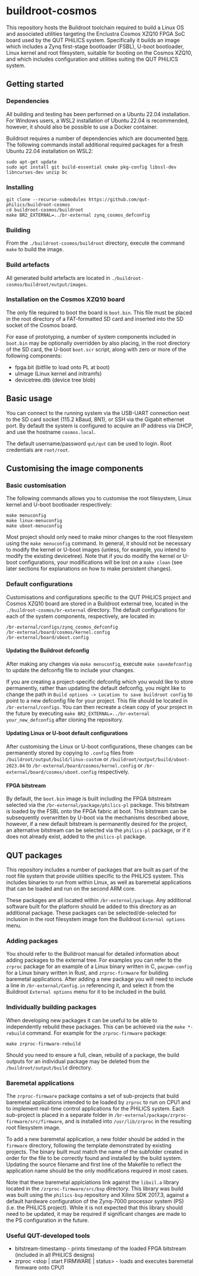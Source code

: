 # buildroot-cosmos

This repository hosts the Buildroot toolchain required to build a Linux OS and associated utilities targeting the Enclustra Cosmos XZQ10 FPGA SoC board used by the QUT PHiLICS system. Specifically it builds an image which includes a Zynq first-stage bootloader (FSBL), U-boot bootloader, Linux kernel and root filesystem, suitable for booting on the Cosmos XZQ10, and which includes configuration and utilities suiting the QUT PHiLICS system.

## Getting started

### Dependencies

All building and testing has been performed on a Ubuntu 22.04 installation. For Windows users, a WSL2 installation of Ubuntu 22.04 is recommended, however, it should also be possible to use a Docker container.

Buildroot requires a number of dependencies which are documented [here](https://buildroot.org/downloads/manual/manual.html#requirement-mandatory). The following commands install additional required packages for a fresh Ubuntu 22.04 installation on WSL2:

```
sudo apt-get update
sudo apt install git build-essential cmake pkg-config libssl-dev libncurses-dev unzip bc
```

### Installing

```
git clone --recurse-submodules https://github.com/qut-philics/buildroot-cosmos
cd buildroot-cosmos/buildroot
make BR2_EXTERNAL=../br-external zynq_cosmos_defconfig
```

### Building

From the `./buildroot-cosmos/buildroot` directory, execute the command `make` to build the image.

### Build artefacts

All generated build artefacts are located in `./buildroot-cosmso/buildroot/output/images`.

### Installation on the Cosmos XZQ10 board

The only file required to boot the board is `boot.bin`. This file must be placed in the root directory of a FAT-formatted SD card and inserted into the SD socket of the Cosmos board.

For ease of prototyping, a number of system components included in `boot.bin` may be optionally overridden by also placing, in the root directory of the SD card, the U-boot `boot.scr` script, along with zero or more of the following components:

* fpga.bit (bitfile to load onto PL at boot)
* uImage (Linux kernel and initramfs) 
* devicetree.dtb (device tree blob)

## Basic usage

You can connect to the running system via the USB-UART connection next to the SD card socket (115.2 kBaud, 8N1), or SSH via the Gigabit ethernet port. By default the system is configured to acquire an IP address via DHCP, and use the hostname `cosmos.local`.

The default username/password `qut/qut` can be used to login. Root credentials are `root/root`.

## Customising the image components

### Basic customisation

The following commands allows you to customise the root filesystem, Linux kernel and U-boot bootloader respectively:

```
make menuconfig
make linux-menuconfig
make uboot-menuconfig
```
Most project should only need to make minor changes to the root filesystem using the `make menuconfig` command. In general, it should not be necessary to modify the kernel or U-boot images (unless, for example, you intend to modify the existing devicetree). Note that if you do modify the kernel or U-boot configurations, your modifications will be lost on a `make clean` (see later sections for explanations on how to make persistent changes).

### Default configurations

Customisations and configurations specific to the QUT PHiLICS project and Cosmos XZQ10 board are stored in a Buildroot external tree, located in the `./buildroot-cosmos/br-external` directory. The default configurations for each of the system components, respectively, are located in:

```
/br-external/configs/zynq_cosmos_defconfig
/br-external/board/cosmos/kernel.config
/br-external/board/uboot.config
```

#### Updating the Buildroot defconfig

After making any changes via `make menuconfig`, execute `make savedefconfig` to update the defconfig file to include your changes.

If you are creating a project-specific defconfig which you would like to store permanently, rather than updating the default defconfig, you might like to change the path in `Build options -> Location to save buildroot config` to point to a new defconfig file for your project. This file should be located in `/br-external/configs`. You can then recreate a clean copy of your project in the future by executing `make BR2_EXTERNAL=../br-external your_new_defconfig` after cloning the repository.

#### Updating Linux or U-boot default configurations

After customising the Linux or U-boot configurations, these changes can be permanently stored by copying to `.config` files from `/buildroot/output/build/linux-custom` or `/buildroot/output/build/uboot-2023.04` to `/br-external/board/cosmos/kernel.config` or `/br-external/board/cosmos/uboot.config` respectively.

#### FPGA bitstream

By default, the `boot.bin` image is built including the FPGA bitstream selected via the `/br-external/package/philics-pl` package. This bitstream is loaded by the FSBL onto the FPGA fabric at boot. This bitstream can be subsequently overwritten by U-boot via the mechanisms described above, however, if a new default bitstream is permanently desired for the project, an alternative bitstream can be selected via the `philics-pl` package, or if it does not already exist, added to the `philics-pl` package.

## QUT packages

This repository includes a number of packages that are built as part of the root file system that provide utilities specific to the PHiLICS system. This includes binaries to run from within Linux, as well as baremetal applications that can be loaded and run on the second ARM core.

These packages are all located within `/br-external/package`. Any additional software built for the platform should be added to this directory as an additional package. These packages can be selected/de-selected for inclusion in the root filesystem image fom the Buildroot `External options` menu.

### Adding packages

You should refer to the Buildroot manual for detailed information about adding packages to the external tree. For examples you can refer to the `zrproc` package for an example of a Linux binary written in C, `pacpwm-config` for a Linux binary written in Rust, and `zrproc-firmware` for building baremetal applications. After adding a new package you will need to include a line in `/br-external/Config.in` referencing it, and select it from the Buildroot `External options` menu for it to be included in the build.

### Individually building packages

When developing new packages it can be useful to be able to independently rebuild these packages. This can be achieved via the `make *-rebuild` command. For example for the `zrproc-firmware` package:

```
make zrproc-firmware-rebuild
```

Should you need to ensure a full, clean, rebuild of a package, the build outputs for an individual package may be deleted from the `/buildroot/output/build` directory.

### Baremetal applications

The `zrproc-firmware` package contains a set of sub-projects that build baremetal applications intended to be loaded by `zrproc` to run on CPU1 and to implement real-time control applications for the PHiLICS system. Each sub-project is placed in a separate folder in `/br-external/package/zrproc-firmware/src/firmware`, and is installed into `/usr/lib/zrproc` in the resulting root filesystem image.

To add a new baremetal application, a new folder should be added in the `firmware` directory, following the template demonstrated by existing projects. The binary built must match the name of the subfolder created in order for the file to be correctly found and installed by the build system. Updating the source filename and first line of the Makefile to reflect the application name should be the only modifications required in most cases.

Note that these baremetal applciations link against the `libxil.a` library located in the `/zrproc-firmware/src/bsp` directory. This library was build was built using the `philics-bsp` repository and Xilinx SDK 2017.3, against a default hardware configuration of the Zynq-7000 processor system (PS) (i.e. the PHiLICS project). While it is not expected that this library should need to be updated, it may be required if significant changes are made to the PS configuration in the future.

### Useful QUT-developed tools

* bitstream-timestamp - prints timestamp of the loaded FPGA bitstream (included in all PHiLICS designs)
* zrproc <stop | start FIRMWARE | status> - loads and executes baremetal firmware onto CPU1





